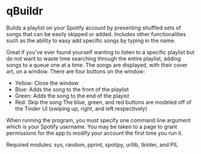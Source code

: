 # qBuildr
Builds a playlist on your Spotify account by presenting shuffled sets of songs that can be easily skipped or added. Includes other functionalities such as the ability to easy add specific songs by typing in the name.

Great if you've ever found yourself wanting to listen to a specific playlist but do not want to waste time searching through the entire playlist, adding songs to a queue one at a time.
The songs are displayed, with their cover art, on a window. There are four buttons on the window:

* Yellow: Close the window
* Blue: Adds the song to the front of the playlist
* Green: Adds the song to the end of the playist
* Red: Skip the song
The blue, green, and red buttons are modeled off of the Tinder UI (swiping up, right, and left respectively)

When running the program, you must specify one command line argument which is your Spotify username. You may be taken to a page to grant permissions for the app to modify your account the first time you run it.

Required modules:
sys, random, pprint, spotipy, urllib, tkinter, and PIL
